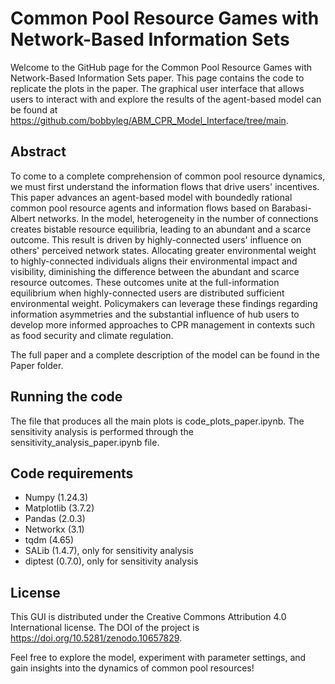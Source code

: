 # Common Pool Resource Games with Network-Based Information Sets

Welcome to the GitHub page for the Common Pool Resource Games with Network-Based Information Sets paper. This page contains the code to replicate the plots in the paper. The graphical user interface that allows users to interact with and explore the results of the agent-based model can be found at https://github.com/bobbyleg/ABM_CPR_Model_Interface/tree/main.

## Abstract

To come to a complete comprehension of common pool resource dynamics, we must first understand the information flows that drive users' incentives. This paper advances an agent-based model with boundedly rational common pool resource agents and information flows based on Barabasi-Albert networks. In the model, heterogeneity in the number of connections creates bistable resource equilibria, leading to an abundant and a scarce outcome. This result is driven by highly-connected users' influence on others' perceived network states. Allocating greater environmental weight to highly-connected individuals aligns their environmental impact and visibility, diminishing the difference between the abundant and scarce resource outcomes. These outcomes unite at the full-information equilibrium when highly-connected users are distributed sufficient environmental weight. Policymakers can leverage these findings regarding information asymmetries and the substantial influence of hub users to develop more informed approaches to CPR management in contexts such as food security and climate regulation. 

The full paper and a complete description of the model can be found in the Paper folder. 

## Running the code

The file that produces all the main plots is code_plots_paper.ipynb. The sensitivity analysis is performed through the sensitivity_analysis_paper.ipynb file. 

## Code requirements

-	Numpy (1.24.3)
-	Matplotlib (3.7.2)
-	Pandas (2.0.3)
-	Networkx (3.1)
-	tqdm (4.65)
-	SALib (1.4.7), only for sensitivity analysis
-	diptest (0.7.0), only for sensitivity analysis

## License

This GUI is distributed under the Creative Commons Attribution 4.0 International license.
The DOI of the project is https://doi.org/10.5281/zenodo.10657829.

Feel free to explore the model, experiment with parameter settings, and gain insights into the dynamics of common pool resources!
